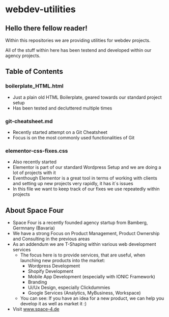 # webdev-utilities

## Hello there fellow reader!

Within this repositories we are providing utilities for webdev projects.

All of the stuff within here has been testend and developed within our agency projects.

## Table of Contents

### boilerplate_HTML.html

* Just a plain old HTML Boilerplate, geared towards our standard project setup
* Has been tested and decluttered multiple times

### git-cheatsheet.md

* Recently started attempt on a Git Cheatsheet
* Focus is on the most commonly used functionalities of Git

### elementor-css-fixes.css

* Also recently started
* Elementor is part of our standard Wordpress Setup and we are doing a lot of projects with it
* Eventhough Elementor is a great tool in terms of working with clients and setting up new projects very rapidly, it has it´s issues
* In this file we want to keep track of our fixes we use repeatedly within projects

## About Space Four

* Space Four is a recently founded agency startup from Bamberg, Germnany (Bavaria)
* We have a strong Focus on Product Management, Product Ownership and Consulting in the previous areas
* As an addendum we are T-Shaping within various web development services
  * The focus here is to provide services, that are useful, when launching new products into the market:
    * Wordpress Development
    * Shopify Development
    * Mobile App Development (especially with IONIC Framework)
    * Branding
    * Ui/Ux Design, especially Clickdummies
    * Google Services (Analytics, MyBusiness, Workspace)
  * You can see: If you have an idea for a new product, we can help you develop it as well as market it :)
* Visit www.space-4.de
